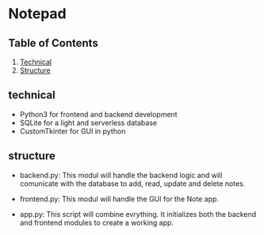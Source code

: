 # Notepad

## Table of Contents
1. [Technical](#technical)
2. [Structure](#structure)





## technical
* Python3 for frontend and backend development
* SQLite for a light and serverless database
* CustomTkinter for GUI in python


## structure
* backend.py: This modul will handle the backend logic and will comunicate with the database to add, read, update and delete notes.

* frontend.py: This modul will handle the GUI for the Note app.

* app.py: This script will combine evrything. It initializes both the backend and frontend modules to create a working app.